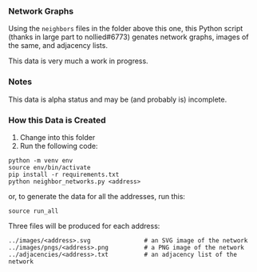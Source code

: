 ### Network Graphs

Using the `neighbors` files in the folder above this one, this Python script (thanks in large part to nollied#6773) genates network graphs, images of the same, and adjacency lists.

This data is very much a work in progress.

### Notes

This data is alpha status and may be (and probably is) incomplete.

### How this Data is Created

1. Change into this folder
2. Run the following code:

```
python -m venv env
source env/bin/activate
pip install -r requirements.txt
python neighbor_networks.py <address>
```

or, to generate the data for all the addresses, run this:

```
source run_all
```
Three files will be produced for each address:

```
../images/<address>.svg               # an SVG image of the network
../images/pngs/<address>.png          # a PNG image of the network
../adjacencies/<address>.txt          # an adjacency list of the network
```

